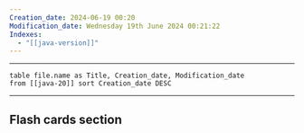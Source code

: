 ```yaml
---
Creation_date: 2024-06-19 00:20
Modification_date: Wednesday 19th June 2024 00:21:22
Indexes:
  - "[[java-version]]"
---
```


----

```dataview
table file.name as Title, Creation_date, Modification_date
from [[java-20]] sort Creation_date DESC
```


















---
## Flash cards section
